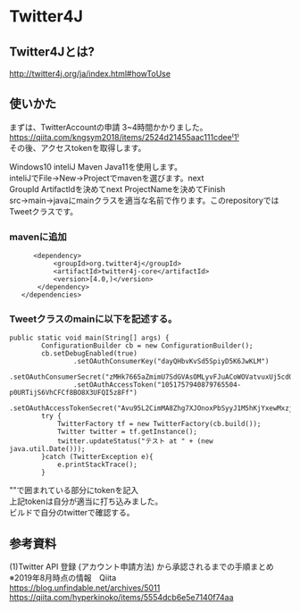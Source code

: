# Twitter4J
## Twitter4Jとは?
http://twitter4j.org/ja/index.html#howToUse 

## 使いかた
まずは、TwitterAccountの申請
3~4時間かかりました。
https://qiita.com/kngsym2018/items/2524d21455aac111cdee⁽1⁾  
その後、アクセスtokenを取得します。  

Windows10 inteliJ Maven Java11を使用します。  
inteliJでFile->New->Projectでmavenを選びます。next  
GroupId ArtifactIdを決めてnext ProjectNameを決めてFinish  
src->main->javaにmainクラスを適当な名前で作ります。このrepositoryではTweetクラスです。  

### mavenに追加
```<dependencies>
      <dependency>
           <groupId>org.twitter4j</groupId>
           <artifactId>twitter4j-core</artifactId>
           <version>[4.0,)</version>
       </dependency>
   </dependencies>
   ```
   
   
### Tweetクラスのmainに以下を記述する。  

``` 
public static void main(String[] args) {
        ConfigurationBuilder cb = new ConfigurationBuilder();
        cb.setDebugEnabled(true)
                .setOAuthConsumerKey("dayQHbvKvSd5SpiyD5K6JwKLM")
                .setOAuthConsumerSecret("zMHk7665aZmimU7SdGVAsOMLyvFJuACoWOVatvuxUj5cdQFxSD")
                .setOAuthAccessToken("1051757940879765504-p0URTijS6VhCFCf8BO8X3UFQI5z8Ff")
                .setOAuthAccessTokenSecret("Avu95L2CimMA8Zhg7XJOnoxPbSyyJ1M5hKjYxewMxzjUw");
        try {
            TwitterFactory tf = new TwitterFactory(cb.build());
            Twitter twitter = tf.getInstance();
            twitter.updateStatus("テスト at " + (new java.util.Date()));
        }catch (TwitterException e){
            e.printStackTrace();
        }
```

""で囲まれている部分にtokenを記入  
上記tokenは自分が適当に打ち込みました。  
ビルドで自分のtwitterで確認する。  
## 参考資料  
(1)Twitter API 登録 (アカウント申請方法) から承認されるまでの手順まとめ　※2019年8月時点の情報　Qiita  
https://blog.unfindable.net/archives/5011  
https://qiita.com/hyperkinoko/items/5554dcb6e5e7140f74aa
